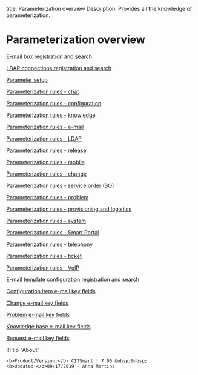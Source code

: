 title:  Parameterization overview
Description: Provides all the knowledge of parameterization. 
# Parameterization overview

[E-mail box registration and search](/en-us/citsmart-platform-7/plataform-administration/email-settings/register-mail-box.html)

[LDAP connections registration and search](/en-us/citsmart-platform-7/plataform-administration/authentication/ldap.html)

[Parameter setup](/en-us/citsmart-platform-7/plataform-administration/parameters-list/parameter-setting.html)

[Parameterization rules - chat](/en-us/citsmart-platform-7/plataform-administration/parameters-list/parametrization-chat.html)

[Parameterization rules - configuration](/en-us/citsmart-platform-7/plataform-administration/parameters-list/parametrization-configuration.html)

[Parameterization rules - knowledge](/en-us/citsmart-platform-7/plataform-administration/parameters-list/parametrization-knowledge.html)

[Parameterization rules - e-mail](/en-us/citsmart-platform-7/plataform-administration/parameters-list/parametrization-email.html)

[Parameterization rules - LDAP](/en-us/citsmart-platform-7/plataform-administration/parameters-list/parametrization-ldap.html)

[Parameterization rules - release](/en-us/citsmart-platform-7/plataform-administration/parameters-list/parametrization-release.html)

[Parameterization rules - mobile](/en-us/citsmart-platform-7/plataform-administration/parameters-list/parametrization-mobile.html)

[Parameterization rules - change](/en-us/citsmart-platform-7/plataform-administration/parameters-list/parametrization-change.html)

[Parameterization rules - service order (SO)](/en-us/citsmart-platform-7/plataform-administration/parameters-list/parametrization-work-order.html)

[Parameterization rules - problem](/en-us/citsmart-platform-7/plataform-administration/parameters-list/parametrization-problem.html)

[Parameterization rules - provisioning and logistics](/en-us/citsmart-platform-7/plataform-administration/parameters-list/parametrization-provisioning.html)

[Parameterization rules - system](/en-us/citsmart-platform-7/plataform-administration/parameters-list/parametrization-system.html)

[Parameterization rules - Smart Portal](/en-us/citsmart-platform-7/plataform-administration/parameters-list/parametrization-smart-portal.html)

[Parameterization rules - telephony](/en-us/citsmart-platform-7/plataform-administration/parameters-list/parametrization-telephony.html)

[Parameterization rules - ticket](/en-us/citsmart-platform-7/plataform-administration/parameters-list/parametrizaion-ticket.html)

[Parameterization rules - VoIP](/en-us/citsmart-platform-7/plataform-administration/parameters-list/parametrization-voip.html)

[E-mail template configuration registration and search](/en-us/citsmart-platform-7/plataform-administration/email-settings/configure-email-template.html)

[Configuration Item e-mail key fields](/en-us/citsmart-platform-7/plataform-administration/email-settings/key-field/ic-email-keys.html)

[Change e-mail key fields](/en-us/citsmart-platform-7/plataform-administration/email-settings/key-field/keyfields-change-email.html)

[Problem e-mail key fields](/en-us/citsmart-platform-7/plataform-administration/email-settings/key-field/problem-email.html)

[Knowledge base e-mail key fields](/en-us/citsmart-platform-7/plataform-administration/email-settings/key-field/knowledge-base-email.html)

[Request e-mail key fields](/en-us/citsmart-platform-7/plataform-administration/email-settings/key-field/request-email-key.html)

!!! tip "About"

    <b>Product/Version:</b> CITSmart | 7.00 &nbsp;&nbsp;
    <b>Updated:</b>09/17/2019 - Anna Martins
        
